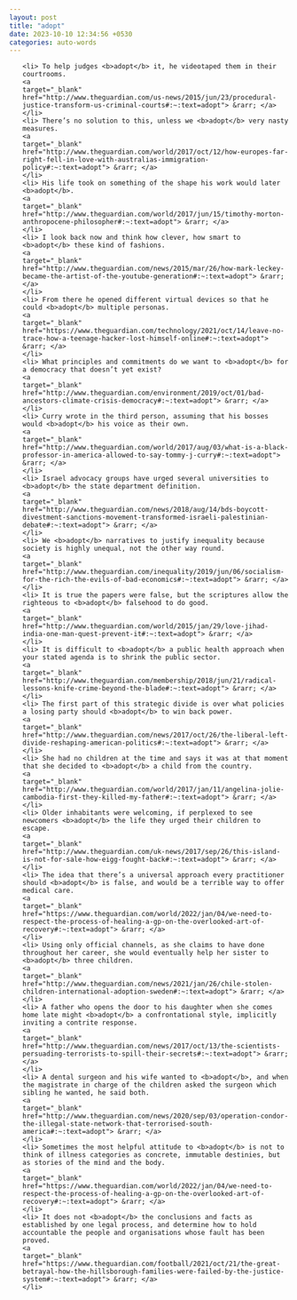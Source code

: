 ```yaml
---
layout: post
title: "adopt"
date: 2023-10-10 12:34:56 +0530
categories: auto-words
---
```

<ol>

    <li> To help judges <b>adopt</b> it, he videotaped them in their courtrooms.
    <a 
    target="_blank" 
    href="http://www.theguardian.com/us-news/2015/jun/23/procedural-justice-transform-us-criminal-courts#:~:text=adopt"> &rarr; </a>
    </li>
    <li> There’s no solution to this, unless we <b>adopt</b> very nasty measures.
    <a 
    target="_blank" 
    href="http://www.theguardian.com/world/2017/oct/12/how-europes-far-right-fell-in-love-with-australias-immigration-policy#:~:text=adopt"> &rarr; </a>
    </li>
    <li> His life took on something of the shape his work would later <b>adopt</b>.
    <a 
    target="_blank" 
    href="http://www.theguardian.com/world/2017/jun/15/timothy-morton-anthropocene-philosopher#:~:text=adopt"> &rarr; </a>
    </li>
    <li> I look back now and think how clever, how smart to <b>adopt</b> these kind of fashions.
    <a 
    target="_blank" 
    href="http://www.theguardian.com/news/2015/mar/26/how-mark-leckey-became-the-artist-of-the-youtube-generation#:~:text=adopt"> &rarr; </a>
    </li>
    <li> From there he opened different virtual devices so that he could <b>adopt</b> multiple personas.
    <a 
    target="_blank" 
    href="https://www.theguardian.com/technology/2021/oct/14/leave-no-trace-how-a-teenage-hacker-lost-himself-online#:~:text=adopt"> &rarr; </a>
    </li>
    <li> What principles and commitments do we want to <b>adopt</b> for a democracy that doesn’t yet exist?
    <a 
    target="_blank" 
    href="http://www.theguardian.com/environment/2019/oct/01/bad-ancestors-climate-crisis-democracy#:~:text=adopt"> &rarr; </a>
    </li>
    <li> Curry wrote in the third person, assuming that his bosses would <b>adopt</b> his voice as their own.
    <a 
    target="_blank" 
    href="http://www.theguardian.com/world/2017/aug/03/what-is-a-black-professor-in-america-allowed-to-say-tommy-j-curry#:~:text=adopt"> &rarr; </a>
    </li>
    <li> Israel advocacy groups have urged several universities to <b>adopt</b> the state department definition.
    <a 
    target="_blank" 
    href="http://www.theguardian.com/news/2018/aug/14/bds-boycott-divestment-sanctions-movement-transformed-israeli-palestinian-debate#:~:text=adopt"> &rarr; </a>
    </li>
    <li> We <b>adopt</b> narratives to justify inequality because society is highly unequal, not the other way round.
    <a 
    target="_blank" 
    href="http://www.theguardian.com/inequality/2019/jun/06/socialism-for-the-rich-the-evils-of-bad-economics#:~:text=adopt"> &rarr; </a>
    </li>
    <li> It is true the papers were false, but the scriptures allow the righteous to <b>adopt</b> falsehood to do good.
    <a 
    target="_blank" 
    href="http://www.theguardian.com/world/2015/jan/29/love-jihad-india-one-man-quest-prevent-it#:~:text=adopt"> &rarr; </a>
    </li>
    <li> It is difficult to <b>adopt</b> a public health approach when your stated agenda is to shrink the public sector.
    <a 
    target="_blank" 
    href="http://www.theguardian.com/membership/2018/jun/21/radical-lessons-knife-crime-beyond-the-blade#:~:text=adopt"> &rarr; </a>
    </li>
    <li> The first part of this strategic divide is over what policies a losing party should <b>adopt</b> to win back power.
    <a 
    target="_blank" 
    href="http://www.theguardian.com/news/2017/oct/26/the-liberal-left-divide-reshaping-american-politics#:~:text=adopt"> &rarr; </a>
    </li>
    <li> She had no children at the time and says it was at that moment that she decided to <b>adopt</b> a child from the country.
    <a 
    target="_blank" 
    href="http://www.theguardian.com/world/2017/jan/11/angelina-jolie-cambodia-first-they-killed-my-father#:~:text=adopt"> &rarr; </a>
    </li>
    <li> Older inhabitants were welcoming, if perplexed to see newcomers <b>adopt</b> the life they urged their children to escape.
    <a 
    target="_blank" 
    href="http://www.theguardian.com/uk-news/2017/sep/26/this-island-is-not-for-sale-how-eigg-fought-back#:~:text=adopt"> &rarr; </a>
    </li>
    <li> The idea that there’s a universal approach every practitioner should <b>adopt</b> is false, and would be a terrible way to offer medical care.
    <a 
    target="_blank" 
    href="https://www.theguardian.com/world/2022/jan/04/we-need-to-respect-the-process-of-healing-a-gp-on-the-overlooked-art-of-recovery#:~:text=adopt"> &rarr; </a>
    </li>
    <li> Using only official channels, as she claims to have done throughout her career, she would eventually help her sister to <b>adopt</b> three children.
    <a 
    target="_blank" 
    href="http://www.theguardian.com/news/2021/jan/26/chile-stolen-children-international-adoption-sweden#:~:text=adopt"> &rarr; </a>
    </li>
    <li> A father who opens the door to his daughter when she comes home late might <b>adopt</b> a confrontational style, implicitly inviting a contrite response.
    <a 
    target="_blank" 
    href="http://www.theguardian.com/news/2017/oct/13/the-scientists-persuading-terrorists-to-spill-their-secrets#:~:text=adopt"> &rarr; </a>
    </li>
    <li> A dental surgeon and his wife wanted to <b>adopt</b>, and when the magistrate in charge of the children asked the surgeon which sibling he wanted, he said both.
    <a 
    target="_blank" 
    href="http://www.theguardian.com/news/2020/sep/03/operation-condor-the-illegal-state-network-that-terrorised-south-america#:~:text=adopt"> &rarr; </a>
    </li>
    <li> Sometimes the most helpful attitude to <b>adopt</b> is not to think of illness categories as concrete, immutable destinies, but as stories of the mind and the body.
    <a 
    target="_blank" 
    href="https://www.theguardian.com/world/2022/jan/04/we-need-to-respect-the-process-of-healing-a-gp-on-the-overlooked-art-of-recovery#:~:text=adopt"> &rarr; </a>
    </li>
    <li> It does not <b>adopt</b> the conclusions and facts as established by one legal process, and determine how to hold accountable the people and organisations whose fault has been proved.
    <a 
    target="_blank" 
    href="https://www.theguardian.com/football/2021/oct/21/the-great-betrayal-how-the-hillsborough-families-were-failed-by-the-justice-system#:~:text=adopt"> &rarr; </a>
    </li>